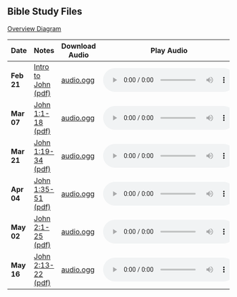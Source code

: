 ## Bible Study Files

[Overview Diagram](https://github.com/MidnightJava/reston-home-group/raw/main/bible-study/John_Overview.pdf)

Date|Notes|Download Audio|Play Audio
--|--|--|--|
**Feb 21**|[Intro to John (pdf)](https://github.com/MidnightJava/reston-home-group/raw/main/bible-study/2025_Feb_21/Intro_to_John.pdf)|[audio.ogg](https://github.com/MidnightJava/reston-home-group/raw/main/bible-study/2025_Feb_21/audio.ogg)|<audio controls src="https://github.com/MidnightJava/reston-home-group/raw/main/bible-study/2025_Feb_21/audio.ogg"></audio>
**Mar 07**|[John 1:1-18 (pdf)](https://github.com/MidnightJava/reston-home-group/raw/main/bible-study/2025_Mar_07/John_1_Prologue.pdf)|[audio.ogg](https://github.com/MidnightJava/reston-home-group/raw/refs/heads/main/bible-study/2025_Mar_07/audio.ogg)|<audio controls src="https://github.com/MidnightJava/reston-home-group/raw/refs/heads/main/bible-study/2025_Mar_07/audio.ogg"></audio>
**Mar 21**|[John 1:19-34 (pdf)](https://github.com/MidnightJava/reston-home-group/raw/main/bible-study/2025_Mar_21/John_1_19-34.pdf)|[audio.ogg](https://github.com/MidnightJava/reston-home-group/raw/refs/heads/main/bible-study/2025_Mar_21/audio.ogg)|<audio controls src="https://github.com/MidnightJava/reston-home-group/raw/refs/heads/main/bible-study/2025_Mar_21/audio.ogg"></audio>
**Apr 04**|[John 1:35-51 (pdf)](https://github.com/MidnightJava/reston-home-group/raw/main/bible-study/2025_Apr_04/John_1_35-51.pdf)|[audio.ogg](https://github.com/MidnightJava/reston-home-group/raw/refs/heads/main/bible-study/2025_Apr_04/audio.ogg)|<audio controls src="https://github.com/MidnightJava/reston-home-group/raw/refs/heads/main/bible-study/2025_Apr_04/audio.ogg"></audio>
**May 02**|[John 2:1-25 (pdf)](https://github.com/MidnightJava/reston-home-group/raw/main/bible-study/2025_May_02/John_2_1-25.pdf)|[audio.ogg](https://github.com/MidnightJava/reston-home-group/raw/refs/heads/main/bible-study/2025_May_02/audio.ogg)|<audio controls src="https://github.com/MidnightJava/reston-home-group/raw/refs/heads/main/bible-study/2025_May_02/audio.ogg"></audio>
**May 16**|[John 2:13-22 (pdf)](https://github.com/MidnightJava/reston-home-group/raw/main/bible-study/2025_May_16/John_2_13-22.pdf)|[audio.ogg](https://github.com/MidnightJava/reston-home-group/raw/refs/heads/main/bible-study/2025_May_16/audio.ogg)|<audio controls src="https://github.com/MidnightJava/reston-home-group/raw/refs/heads/main/bible-study/2025_May_16/audio.ogg"></audio>
